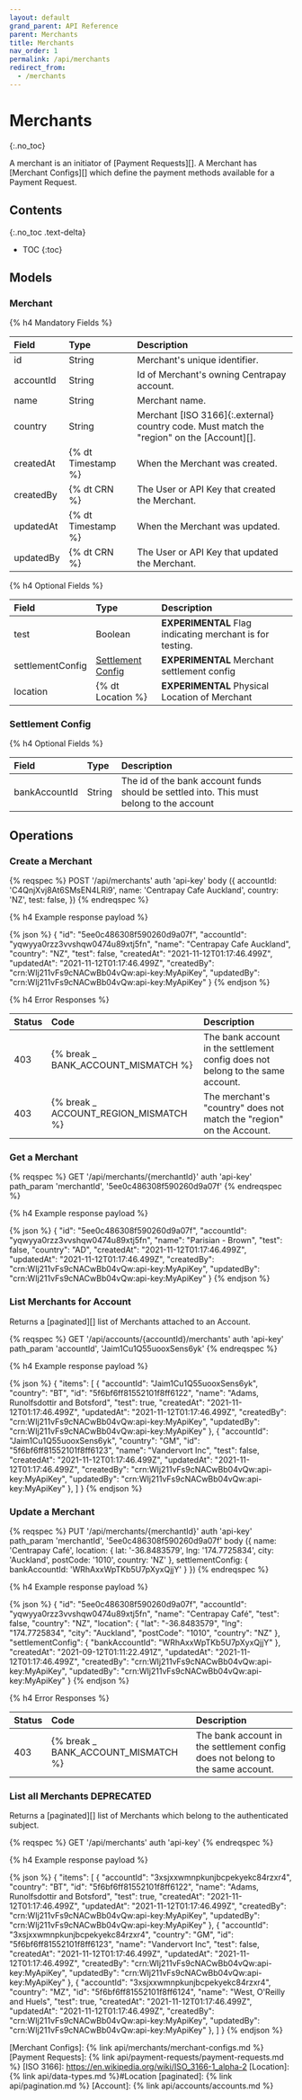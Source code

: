 ```yaml
---
layout: default
grand_parent: API Reference
parent: Merchants
title: Merchants
nav_order: 1
permalink: /api/merchants
redirect_from:
  - /merchants
---
```


# Merchants
{:.no_toc}

A merchant is an initiator of [Payment Requests][]. A Merchant has [Merchant Configs][]
which define the payment methods available for a Payment Request.


## Contents
{:.no_toc .text-delta}

* TOC
{:toc}


## Models

### Merchant

{% h4 Mandatory Fields %}

|   Field   |        Type        |                                        Description                                        |
| :-------- | :----------------- | :---------------------------------------------------------------------------------------- |
| id        | String             | Merchant's unique identifier.                                                             |
| accountId | String             | Id of Merchant's owning Centrapay account.                                                |
| name      | String             | Merchant name.                                                                            |
| country   | String             | Merchant [ISO 3166]{:.external} country code. Must match the "region" on the [Account][]. |
| createdAt | {% dt Timestamp %} | When the Merchant was created.                                                            |
| createdBy | {% dt CRN %}       | The User or API Key that created the Merchant.                                            |
| updatedAt | {% dt Timestamp %} | When the Merchant was updated.                                                            |
| updatedBy | {% dt CRN %}       | The User or API Key that updated the Merchant.                                            |

{% h4 Optional Fields %}

|      Field       |                  Type                   |                        Description                        |
| :--------------- | :-------------------------------------- | :-------------------------------------------------------- |
| test             | Boolean                                 | **EXPERIMENTAL** Flag indicating merchant is for testing. |
| settlementConfig | [Settlement Config](#settlement-config) | **EXPERIMENTAL** Merchant settlement config               |
| location         | {% dt Location %}                       | **EXPERIMENTAL** Physical Location of Merchant            |

### Settlement Config
{% h4 Optional Fields %}

|     Field     |  Type  |                                       Description                                        |
| :------------ | :----- | :--------------------------------------------------------------------------------------- |
| bankAccountId | String | The id of the bank account funds should be settled into. This must belong to the account |


## Operations

### Create a Merchant

{% reqspec %}
  POST '/api/merchants'
  auth 'api-key'
  body ({
    accountId: 'C4QnjXvj8At6SMsEN4LRi9',
    name: 'Centrapay Cafe Auckland',
    country: 'NZ',
    test: false,
  })
{% endreqspec %}

{% h4 Example response payload %}

{% json %}
{
  "id": "5ee0c486308f590260d9a07f",
  "accountId": "yqwyya0rzz3vvshqw0474u89xtj5fn",
  "name": "Centrapay Cafe Auckland",
  "country": "NZ",
  "test": false,
  "createdAt": "2021-11-12T01:17:46.499Z",
  "updatedAt": "2021-11-12T01:17:46.499Z",
  "createdBy": "crn:WIj211vFs9cNACwBb04vQw:api-key:MyApiKey",
  "updatedBy": "crn:WIj211vFs9cNACwBb04vQw:api-key:MyApiKey"
}
{% endjson %}

{% h4 Error Responses %}

| Status |                 Code                  |                                  Description                                   |
| :----- | :------------------------------------ | :----------------------------------------------------------------------------- |
| 403    | {% break _ BANK_ACCOUNT_MISMATCH %}   | The bank account in the settlement config does not belong to the same account. |
| 403    | {% break _ ACCOUNT_REGION_MISMATCH %} | The merchant's "country" does not match the "region" on the Account.           |

### Get a Merchant

{% reqspec %}
  GET '/api/merchants/{merchantId}'
  auth 'api-key'
  path_param 'merchantId', '5ee0c486308f590260d9a07f'
{% endreqspec %}


{% h4 Example response payload %}

{% json %}
{
  "id": "5ee0c486308f590260d9a07f",
  "accountId": "yqwyya0rzz3vvshqw0474u89xtj5fn",
  "name": "Parisian - Brown",
  "test": false,
  "country": "AD",
  "createdAt": "2021-11-12T01:17:46.499Z",
  "updatedAt": "2021-11-12T01:17:46.499Z",
  "createdBy": "crn:WIj211vFs9cNACwBb04vQw:api-key:MyApiKey",
  "updatedBy": "crn:WIj211vFs9cNACwBb04vQw:api-key:MyApiKey"
}
{% endjson %}

### List Merchants for Account

Returns a [paginated][] list of Merchants attached to an Account.

{% reqspec %}
  GET '/api/accounts/{accountId}/merchants'
  auth 'api-key'
  path_param 'accountId', 'Jaim1Cu1Q55uooxSens6yk'
{% endreqspec %}

{% h4 Example response payload %}

{% json %}
{
  "items": [
    {
      "accountId": "Jaim1Cu1Q55uooxSens6yk",
      "country": "BT",
      "id": "5f6bf6ff81552101f8ff6122",
      "name": "Adams, Runolfsdottir and Botsford",
      "test": true,
      "createdAt": "2021-11-12T01:17:46.499Z",
      "updatedAt": "2021-11-12T01:17:46.499Z",
      "createdBy": "crn:WIj211vFs9cNACwBb04vQw:api-key:MyApiKey",
      "updatedBy": "crn:WIj211vFs9cNACwBb04vQw:api-key:MyApiKey"
    },
    {
      "accountId": "Jaim1Cu1Q55uooxSens6yk",
      "country": "GM",
      "id": "5f6bf6ff81552101f8ff6123",
      "name": "Vandervort Inc",
      "test": false,
      "createdAt": "2021-11-12T01:17:46.499Z",
      "updatedAt": "2021-11-12T01:17:46.499Z",
      "createdBy": "crn:WIj211vFs9cNACwBb04vQw:api-key:MyApiKey",
      "updatedBy": "crn:WIj211vFs9cNACwBb04vQw:api-key:MyApiKey"
    },
  ]
}
{% endjson %}

### Update a Merchant

{% reqspec %}
  PUT '/api/merchants/{merchantId}'
  auth 'api-key'
  path_param 'merchantId', '5ee0c486308f590260d9a07f'
  body ({
    name: 'Centrapay Café',
    location: {
      lat: '-36.8483579',
      lng: '174.7725834',
      city: 'Auckland',
      postCode: '1010',
      country: 'NZ'
    },
    settlementConfig: {
      bankAccountId: 'WRhAxxWpTKb5U7pXyxQjjY'
    }
  })
{% endreqspec %}

{% h4 Example response payload %}

{% json %}
{
  "id": "5ee0c486308f590260d9a07f",
  "accountId": "yqwyya0rzz3vvshqw0474u89xtj5fn",
  "name": "Centrapay Café",
  "test": false,
  "country": "NZ",
  "location": {
    "lat": "-36.8483579",
    "lng": "174.7725834",
    "city": "Auckland",
    "postCode": "1010",
    "country": "NZ"
  },
  "settlementConfig": {
    "bankAccountId": "WRhAxxWpTKb5U7pXyxQjjY"
  },
  "createdAt": "2021-09-12T01:11:22.491Z",
  "updatedAt": "2021-11-12T01:17:46.499Z",
  "createdBy": "crn:WIj211vFs9cNACwBb04vQw:api-key:MyApiKey",
  "updatedBy": "crn:WIj211vFs9cNACwBb04vQw:api-key:MyApiKey"
}
{% endjson %}

{% h4 Error Responses %}

| Status |                Code                 |                                  Description                                   |
| :----- | :---------------------------------- | :----------------------------------------------------------------------------- |
| 403    | {% break _ BANK_ACCOUNT_MISMATCH %} | The bank account in the settlement config does not belong to the same account. |

### List all Merchants **DEPRECATED**

Returns a [paginated][] list of Merchants which belong to the authenticated subject.

{% reqspec %}
  GET '/api/merchants'
  auth 'api-key'
{% endreqspec %}

{% h4 Example response payload %}

{% json %}
{
  "items": [
    {
      "accountId": "3xsjxxwmnpkunjbcpekyekc84rzxr4",
      "country": "BT",
      "id": "5f6bf6ff81552101f8ff6122",
      "name": "Adams, Runolfsdottir and Botsford",
      "test": true,
      "createdAt": "2021-11-12T01:17:46.499Z",
      "updatedAt": "2021-11-12T01:17:46.499Z",
      "createdBy": "crn:WIj211vFs9cNACwBb04vQw:api-key:MyApiKey",
      "updatedBy": "crn:WIj211vFs9cNACwBb04vQw:api-key:MyApiKey"
    },
    {
      "accountId": "3xsjxxwmnpkunjbcpekyekc84rzxr4",
      "country": "GM",
      "id": "5f6bf6ff81552101f8ff6123",
      "name": "Vandervort Inc",
      "test": false,
      "createdAt": "2021-11-12T01:17:46.499Z",
      "updatedAt": "2021-11-12T01:17:46.499Z",
      "createdBy": "crn:WIj211vFs9cNACwBb04vQw:api-key:MyApiKey",
      "updatedBy": "crn:WIj211vFs9cNACwBb04vQw:api-key:MyApiKey"
    },
    {
      "accountId": "3xsjxxwmnpkunjbcpekyekc84rzxr4",
      "country": "MZ",
      "id": "5f6bf6ff81552101f8ff6124",
      "name": "West, O'Reilly and Huels",
      "test": true,
      "createdAt": "2021-11-12T01:17:46.499Z",
      "updatedAt": "2021-11-12T01:17:46.499Z",
      "createdBy": "crn:WIj211vFs9cNACwBb04vQw:api-key:MyApiKey",
      "updatedBy": "crn:WIj211vFs9cNACwBb04vQw:api-key:MyApiKey"
    },
  ]
}
{% endjson %}

[Merchant Configs]: {% link api/merchants/merchant-configs.md %}
[Payment Requests]: {% link api/payment-requests/payment-requests.md %}
[ISO 3166]: https://en.wikipedia.org/wiki/ISO_3166-1_alpha-2
[Location]: {% link api/data-types.md %}#Location
[paginated]: {% link api/pagination.md %}
[Account]: {% link api/accounts/accounts.md %}
